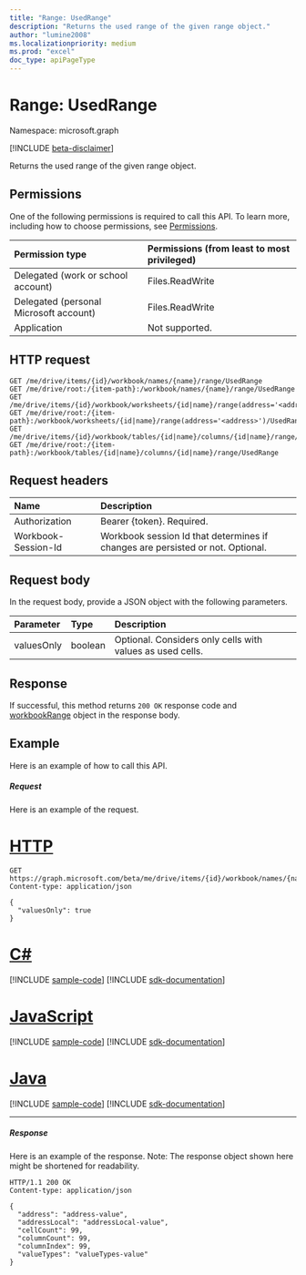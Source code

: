 ```yaml
---
title: "Range: UsedRange"
description: "Returns the used range of the given range object."
author: "lumine2008"
ms.localizationpriority: medium
ms.prod: "excel"
doc_type: apiPageType
---
```


# Range: UsedRange

Namespace: microsoft.graph

[!INCLUDE [beta-disclaimer](../../includes/beta-disclaimer.md)]

Returns the used range of the given range object.
## Permissions
One of the following permissions is required to call this API. To learn more, including how to choose permissions, see [Permissions](/graph/permissions-reference).

|Permission type      | Permissions (from least to most privileged)              |
|:--------------------|:---------------------------------------------------------|
|Delegated (work or school account) | Files.ReadWrite    |
|Delegated (personal Microsoft account) | Files.ReadWrite    |
|Application | Not supported. |

## HTTP request
<!-- { "blockType": "ignored" } -->
```http
GET /me/drive/items/{id}/workbook/names/{name}/range/UsedRange
GET /me/drive/root:/{item-path}:/workbook/names/{name}/range/UsedRange
GET /me/drive/items/{id}/workbook/worksheets/{id|name}/range(address='<address>')/UsedRange
GET /me/drive/root:/{item-path}:/workbook/worksheets/{id|name}/range(address='<address>')/UsedRange
GET /me/drive/items/{id}/workbook/tables/{id|name}/columns/{id|name}/range/UsedRange
GET /me/drive/root:/{item-path}:/workbook/tables/{id|name}/columns/{id|name}/range/UsedRange

```
## Request headers
| Name       | Description|
|:---------------|:----------|
| Authorization  | Bearer {token}. Required. |
| Workbook-Session-Id  | Workbook session Id that determines if changes are persisted or not. Optional.|

## Request body
In the request body, provide a JSON object with the following parameters.

| Parameter	   | Type	|Description|
|:---------------|:--------|:----------|
|valuesOnly|boolean|Optional. Considers only cells with values as used cells.|

## Response

If successful, this method returns `200 OK` response code and [workbookRange](../resources/workbookrange.md) object in the response body.

## Example
Here is an example of how to call this API.
##### Request
Here is an example of the request.

# [HTTP](#tab/http)
<!-- {
  "blockType": "request",
  "name": "range_usedrange"
}-->
```msgraph-interactive
GET https://graph.microsoft.com/beta/me/drive/items/{id}/workbook/names/{name}/range/UsedRange
Content-type: application/json

{
  "valuesOnly": true
}
```

# [C#](#tab/csharp)
[!INCLUDE [sample-code](../includes/snippets/csharp/range-usedrange-csharp-snippets.md)]
[!INCLUDE [sdk-documentation](../includes/snippets/snippets-sdk-documentation-link.md)]

# [JavaScript](#tab/javascript)
[!INCLUDE [sample-code](../includes/snippets/javascript/range-usedrange-javascript-snippets.md)]
[!INCLUDE [sdk-documentation](../includes/snippets/snippets-sdk-documentation-link.md)]

# [Java](#tab/java)
[!INCLUDE [sample-code](../includes/snippets/java/range-usedrange-java-snippets.md)]
[!INCLUDE [sdk-documentation](../includes/snippets/snippets-sdk-documentation-link.md)]

---


##### Response
Here is an example of the response. Note: The response object shown here might be shortened for readability.
<!-- {
  "blockType": "response",
  "truncated": true,
  "@odata.type": "microsoft.graph.workbookRange"
} -->
```http
HTTP/1.1 200 OK
Content-type: application/json

{
  "address": "address-value",
  "addressLocal": "addressLocal-value",
  "cellCount": 99,
  "columnCount": 99,
  "columnIndex": 99,
  "valueTypes": "valueTypes-value"
}
```

<!-- uuid: 8fcb5dbc-d5aa-4681-8e31-b001d5168d79
2015-10-25 14:57:30 UTC -->
<!--
{
  "type": "#page.annotation",
  "description": "Range: UsedRange",
  "keywords": "",
  "section": "documentation",
  "tocPath": "",
  "suppressions": [
  ]
}
-->


